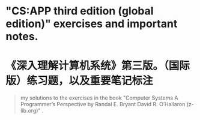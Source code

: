 # "CS:APP third edition (global edition)" exercises and important notes.  
# 《深入理解计算机系统》第三版。（国际版）练习题，以及重要笔记标注  
>my solutions to the exercises in the book "Computer Systems A Programmer’s Perspective by Randal E. Bryant David R. O’Hallaron (z-lib.org)" .

